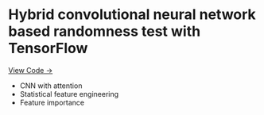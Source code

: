 # Hybrid convolutional neural network based randomness test with TensorFlow

[View Code →](https://github.com/eni-1/cnn-randomness-test-base/blob/main/hcnn.py)

- CNN with attention
- Statistical feature engineering
- Feature importance
